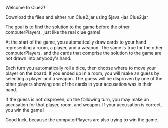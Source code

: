 Welcome to Clue2!

Download the files and either run Clue2.jar using $java -jar Clue2.jar

The goal is to find the solution to the game before the other computerPlayers, 
just like the real clue game!

At the start of the game, you automatically draw cards to your hand representing a room, a player, and a weapon.
The same is true for the other computerPlayers, and the cards that comprise the solution to the game are not drawn into anybody's hand.

Each turn you automatically roll a dice, then choose where to move your player on the board.
If you ended up in a room, you will make an guess by selecting a player and a weapon.
The guess will be disproven by one of the other players showing one of the cards in your accusation was in their hand.

If the guess is not disproven, on the following turn, you may make an accusation for that player, room, and weapon.
If your accusation is correct, you win the game!

Good luck, because the computerPlayers are also trying to win the game.
